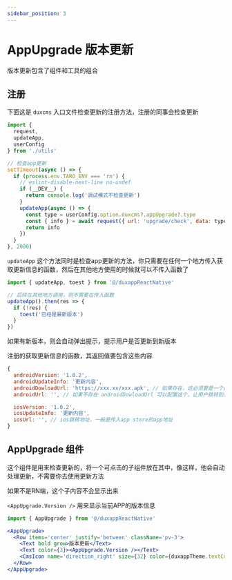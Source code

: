```yaml
---
sidebar_position: 3
---
```


# AppUpgrade 版本更新

版本更新包含了组件和工具的组合

## 注册

下面这是 `duxcms` 入口文件检查更新的注册方法，注册的同事会检查更新

```js
import {
  request,
  updateApp,
  userConfig
} from './utils'

// 检查app更新
setTimeout(async () => {
  if (process.env.TARO_ENV === 'rn') {
    // eslint-disable-next-line no-undef
    if (__DEV__) {
      return console.log('调试模式不检查更新')
    }
    updateApp(async () => {
      const type = userConfig.option.duxcms?.appUpgrade?.type
      const { info } = await request({ url: 'upgrade/check', data: type ? { type } : {} })
      return info
    })
  }
}, 2000)
```

`updateApp` 这个方法同时是检查app更新的方法，你只需要在任何一个地方传入获取更新信息的函数，然后在其他地方使用的时候就可以不传入函数了

```js
import { updateApp, toest } from '@/duxappReactNative'

// 后续在其他地方调用，则不需要在传入函数
updateApp().then(res => {
  if (!res) {
    toest('已经是最新版本')
  }
})
```

如果有新版本，则会自动弹出提示，提示用户是否更新到新版本

注册的获取更新信息的函数，其返回值要包含这些内容

```js
{
  androidVersion: '1.0.2',
  androidUpdateInfo: '更新内容',
  androidDowloadUrl: 'https://xxx.xx/xxx.apk', // 如果存在，这必须要是一个直接下载apk的地址
  androidUrl: '', // 如果不存在 androidDowloadUrl 可以配置这个，让用户跳转到浏览器去下载apk

  iosVersion: '1.0.2',
  iosUpdateInfo: '更新内容',
  iosUrl: '', // ios跳转地址，一般是传入app store的app地址
}
```

## AppUpgrade 组件

这个组件是用来检查更新的，将一个可点击的子组件放在其中，像这样，他会自动处理更新，不需要你去使用更新方法

如果不是RN端，这个子内容不会显示出来

`<AppUpgrade.Version />` 用来显示当前APP的版本信息

```jsx
import { AppUpgrade } from '@/duxappReactNative'

<AppUpgrade>
  <Row items='center' justify='between' className='pv-3'>
    <Text bold grow>版本更新</Text>
    <Text color={3}><AppUpgrade.Version /></Text>
    <CmsIcon name='direction_right' size={32} color={duxappTheme.textColor3} />
  </Row>
</AppUpgrade>
```